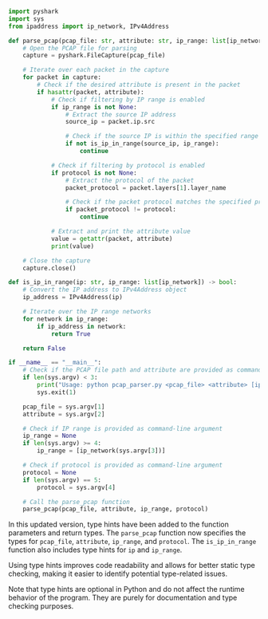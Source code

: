 ```python
import pyshark
import sys
from ipaddress import ip_network, IPv4Address

def parse_pcap(pcap_file: str, attribute: str, ip_range: list[ip_network] = None, protocol: str = None) -> None:
    # Open the PCAP file for parsing
    capture = pyshark.FileCapture(pcap_file)

    # Iterate over each packet in the capture
    for packet in capture:
        # Check if the desired attribute is present in the packet
        if hasattr(packet, attribute):
            # Check if filtering by IP range is enabled
            if ip_range is not None:
                # Extract the source IP address
                source_ip = packet.ip.src

                # Check if the source IP is within the specified range
                if not is_ip_in_range(source_ip, ip_range):
                    continue

            # Check if filtering by protocol is enabled
            if protocol is not None:
                # Extract the protocol of the packet
                packet_protocol = packet.layers[1].layer_name

                # Check if the packet protocol matches the specified protocol
                if packet_protocol != protocol:
                    continue

            # Extract and print the attribute value
            value = getattr(packet, attribute)
            print(value)

    # Close the capture
    capture.close()

def is_ip_in_range(ip: str, ip_range: list[ip_network]) -> bool:
    # Convert the IP address to IPv4Address object
    ip_address = IPv4Address(ip)

    # Iterate over the IP range networks
    for network in ip_range:
        if ip_address in network:
            return True

    return False

if __name__ == "__main__":
    # Check if the PCAP file path and attribute are provided as command-line arguments
    if len(sys.argv) < 3:
        print("Usage: python pcap_parser.py <pcap_file> <attribute> [ip_range] [protocol]")
        sys.exit(1)

    pcap_file = sys.argv[1]
    attribute = sys.argv[2]

    # Check if IP range is provided as command-line argument
    ip_range = None
    if len(sys.argv) >= 4:
        ip_range = [ip_network(sys.argv[3])]

    # Check if protocol is provided as command-line argument
    protocol = None
    if len(sys.argv) == 5:
        protocol = sys.argv[4]

    # Call the parse_pcap function
    parse_pcap(pcap_file, attribute, ip_range, protocol)
```

In this updated version, type hints have been added to the function parameters and return types. The `parse_pcap` function now specifies the types for `pcap_file`, `attribute`, `ip_range`, and `protocol`. The `is_ip_in_range` function also includes type hints for `ip` and `ip_range`.

Using type hints improves code readability and allows for better static type checking, making it easier to identify potential type-related issues.

Note that type hints are optional in Python and do not affect the runtime behavior of the program. They are purely for documentation and type checking purposes.